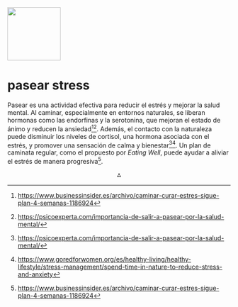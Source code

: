 <img src="https://r2cdn.perplexity.ai/pplx-full-logo-primary-dark%402x.png" class="logo" width="120"/>

# pasear stress

Pasear es una actividad efectiva para reducir el estrés y mejorar la salud mental. Al caminar, especialmente en entornos naturales, se liberan hormonas como las endorfinas y la serotonina, que mejoran el estado de ánimo y reducen la ansiedad[^2][^3]. Además, el contacto con la naturaleza puede disminuir los niveles de cortisol, una hormona asociada con el estrés, y promover una sensación de calma y bienestar[^3][^7]. Un plan de caminata regular, como el propuesto por *Eating Well*, puede ayudar a aliviar el estrés de manera progresiva[^2].

<div style="text-align: center">⁂</div>

[^1]: https://conectamutual.cl/bienestar/vivir-mejor/pasear-la-cura-para-el-estres-recomendado-por-expertos/

[^2]: https://www.businessinsider.es/archivo/caminar-curar-estres-sigue-plan-4-semanas-1186924

[^3]: https://psicoexperta.com/importancia-de-salir-a-pasear-por-la-salud-mental/

[^4]: https://elpais.com/estilo-de-vida/2024-03-20/pasear-como-metodo-de-desconexion-para-aliviar-la-carga-mental-del-dia-a-dia.html

[^5]: https://www.mayoclinic.org/es/healthy-lifestyle/stress-management/in-depth/exercise-and-stress/art-20044469

[^6]: https://www.20minutos.es/salud/actualidad/el-motivo-por-el-que-pasear-por-el-campo-beneficia-a-nuestra-salud-5061372/

[^7]: https://www.goredforwomen.org/es/healthy-living/healthy-lifestyle/stress-management/spend-time-in-nature-to-reduce-stress-and-anxiety

[^8]: https://www.esteveteijin.com/los-beneficios-de-los-paseos-por-la-naturaleza/

